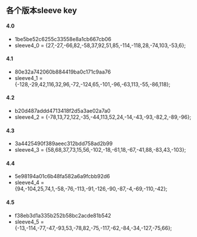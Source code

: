 ## 各个版本sleeve key

#### 4.0
- 1be5be52c6255c33558e8a1cb667cb06
- sleeve4_0 = {27,-27,-66,82,-58,37,92,51,85,-114,-118,28,-74,103,-53,6};
#### 4.1
- 80e32a742060b884419ba0c171c9aa76
- sleeve4_1 = {-128,-29,42,116,32,96,-72,-124,65,-101,-96,-63,113,-55,-86,118};
#### 4.2
- b20d487addd4713418f2d5a3ae02a7a0
- sleeve4_2 = {-78,13,72,122,-35,-44,113,52,24,-14,-43,-93,-82,2,-89,-96};
#### 4.3
- 3a4425490f389aeec312bdd758ad2b99
- sleeve4_3 = {58,68,37,73,15,56,-102,-18,-61,18,-67,-41,88,-83,43,-103};
#### 4.4
- 5e98194a01c6b48fa582a6a9fcbb92d6
- sleeve4_4 = {94,-104,25,74,1,-58,-76,-113,-91,-126,-90,-87,-4,-69,-110,-42};
#### 4.5
- f38eb3d1a335b252b58bc2acde81b542
- sleeve4_5 = {-13,-114,-77,-47,-93,53,-78,82,-75,-117,-62,-84,-34,-127,-75,66};
